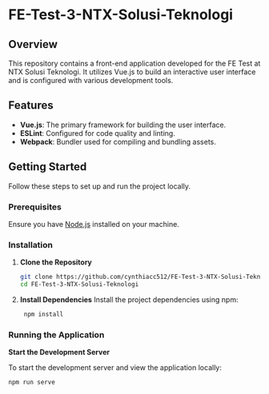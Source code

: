 # FE-Test-3-NTX-Solusi-Teknologi

## Overview

This repository contains a front-end application developed for the FE Test at NTX Solusi Teknologi. It utilizes Vue.js to build an interactive user interface and is configured with various development tools.

## Features

- **Vue.js**: The primary framework for building the user interface.
- **ESLint**: Configured for code quality and linting.
- **Webpack**: Bundler used for compiling and bundling assets.

## Getting Started

Follow these steps to set up and run the project locally.

### Prerequisites

Ensure you have [Node.js](https://nodejs.org/) installed on your machine.

### Installation

1. **Clone the Repository**

   ```bash
   git clone https://github.com/cynthiacc512/FE-Test-3-NTX-Solusi-Teknologi.git
   cd FE-Test-3-NTX-Solusi-Teknologi
2. **Install Dependencies**
  Install the project dependencies using npm:
   ```bash
    npm install

### Running the Application
**Start the Development Server**

To start the development server and view the application locally:

```bash
npm run serve
